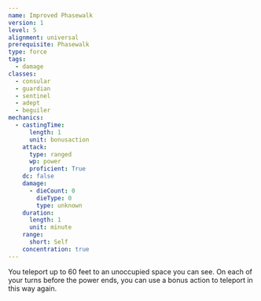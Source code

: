 ```yaml
---
name: Improved Phasewalk
version: 1
level: 5
alignment: universal
prerequisite: Phasewalk
type: force
tags:
  - damage
classes:
  - consular
  - guardian
  - sentinel
  - adept
  - beguiler
mechanics:
  - castingTime:
      length: 1
      unit: bonusaction
    attack:
      type: ranged
      wp: power
      proficient: True
    dc: false
    damage:
      - dieCount: 0
        dieType: 0
        type: unknown
    duration:
      length: 1
      unit: minute
    range:
      short: Self
    concentration: true
---
```

You teleport up to 60 feet to an unoccupied space you can see. On each of your turns before the power ends, you can use a bonus action to teleport in this way again.
    